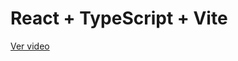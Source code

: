 # React + TypeScript + Vite


[Ver video](https://github.com/sotoflore/card-skeleton-react-ts/blob/main/public/skeleton.mp4)
